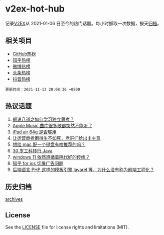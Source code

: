 # v2ex-hot-hub

 记录[V2EX](https://www.v2ex.com/)从 2021-01-06 日至今的热门话题。每小时抓取一次数据，按天[归档](archives)。
 
 ## 相关项目

- [GitHub热榜](https://github.com/lonnyzhang423/github-hot-hub)
- [知乎热榜](https://github.com/lonnyzhang423/zhihu-hot-hub)
- [微博热榜](https://github.com/lonnyzhang423/weibo-hot-hub)
- [头条热榜](https://github.com/lonnyzhang423/toutiao-hot-hub)
- [抖音热榜](https://github.com/lonnyzhang423/douyin-hot-hub)


 `更新时间：2021-11-13 20:08:36 +0800`

## 热议话题

1. [胡说八道之如何学习独立思考？](https://www.v2ex.com/t/815099)
1. [Apple Music 曲库很多歌都突然不能听了](https://www.v2ex.com/t/815140)
1. [iPad air 64g 是否够用](https://www.v2ex.com/t/815107)
1. [让运营商折磨得生不如死，老哥们给出出主意](https://www.v2ex.com/t/815090)
1. [想给 mac 配一个键盘有啥推荐的吗？](https://www.v2ex.com/t/815125)
1. [30 岁工科转行 Java](https://www.v2ex.com/t/815118)
1. [windows 11 依然遵循着隔代好的传统？](https://www.v2ex.com/t/815150)
1. [知乎 for ios 切屏广告问题](https://www.v2ex.com/t/815043)
1. [后端语言 PHP 这样的模板引擎 lavarel 等，为什么没有称为前端工程化？](https://www.v2ex.com/t/815087)

## 历史归档

[archives](archives)

## License

See the [LICENSE](LICENSE) file for license rights and limitations (MIT).
